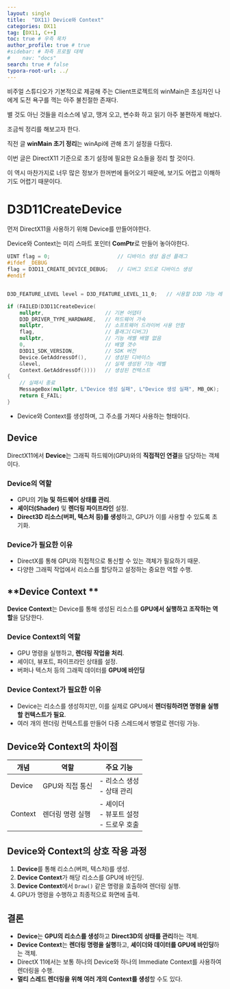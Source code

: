 ```yaml
---
layout: single
title:  "DX11) Device와 Context"
categories: DX11
tag: [DX11, C++]
toc: true # 우측 목차
author_profile: true # true
#sidebar: # 좌측 프로필 대체
#    nav: "docs"
search: true # false
typora-root-url: ../
---
```


비주얼 스튜디오가 기본적으로 제공해 주는 Client프로젝트의 winMain은 초심자인 나에게 도전 욕구를 꺽는 아주 불친절한 존재다.

별 것도 아닌 것들을 리소스에 넣고, 땡겨 오고, 변수화 하고 읽기 아주 불편하게 해놨다.

조금씩 정리를 해보고자 한다.



직전 글 **winMain 초기 정리**는 winApi에 관해 초기 설정을 다뤘다.

이번 글은 DirectX11 기준으로 초기 설정에 필요한 요소들을 정리 할 것이다.

이 역시 마찬가지로 너무 많은 정보가 한꺼번에 들어오기 때문에, 
보기도 어렵고 이해하기도 어렵기 때문이다.

# D3D11CreateDevice

먼저 DirectX11을 사용하기 위해 Device를 만들어야한다.

Device와 Context는 미리 스마트 포인터 **ComPtr**로  만들어 놓아야한다.

``` c++
UINT flag = 0;						// 디바이스 생성 옵션 플래그
#ifdef _DEBUG
flag = D3D11_CREATE_DEVICE_DEBUG;	// 디버그 모드로 디바이스 생성
#endif


D3D_FEATURE_LEVEL level = D3D_FEATURE_LEVEL_11_0;	// 시용할 D3D 기능 레벨지정

if (FAILED(D3D11CreateDevice(
    nullptr,					// 기본 어댑터
    D3D_DRIVER_TYPE_HARDWARE,	// 하드웨어 가속
    nullptr,					// 소프트웨어 드라이버 사용 안함
    flag,						// 플래그(디버그)
    nullptr,					// 기능 레벨 배열 없음
    0,							// 배열 갯수
    D3D11_SDK_VERSION,			// SDK 버전
    Device.GetAddressOf(),		// 생성된 디바이스
    &level,						// 실제 생성된 기능 레벨
    Context.GetAddressOf())))	// 생성된 컨텍스트
{
    // 실패시 종료
    MessageBox(nullptr, L"Device 생성 실패", L"Device 생성 실패", MB_OK);
    return E_FAIL;
}
```

- Device와 Context를 생성하며, 그 주소를 가져다 사용하는 형태이다.



## Device

DirectX11에서 **Device**는 그래픽 하드웨어(GPU)와의 **직접적인 연결**을 담당하는 객체이다.

### **Device의 역할**

- GPU의 **기능 및 하드웨어 상태를 관리**.
- **셰이더(Shader)** 및 **렌더링 파이프라인** 설정.
- **Direct3D 리소스(버퍼, 텍스처 등)를 생성**하고, GPU가 이를 사용할 수 있도록 초기화.

### **Device가 필요한 이유**

- DirectX를 통해 GPU와 직접적으로 통신할 수 있는 객체가 필요하기 때문.
- 다양한 그래픽 작업에서 리소스를 할당하고 설정하는 중요한 역할 수행.



## **Device Context **

**Device Context**는 Device를 통해 생성된 리소스를 **GPU에서 실행하고 조작하는 역할**을 담당한다.

### **Device Context의 역할**

- GPU 명령을 실행하고, **렌더링 작업을 처리**.
- 셰이더, 뷰포트, 파이프라인 상태를 설정.
- 버퍼나 텍스처 등의 그래픽 데이터를 **GPU에 바인딩**

### **Device Context가 필요한 이유**

- Device는 리소스를 생성하지만, 이를 실제로 GPU에서 **렌더링하려면 명령을 실행할 컨텍스트가 필요**.
- 여러 개의 렌더링 컨텍스트를 만들어 다중 스레드에서 병렬로 렌더링 가능.



## Device와 Context의 차이점

| 개념    | 역할             | 주요 기능                                      |
| ------- | ---------------- | ---------------------------------------------- |
| Device  | GPU와 직접 통신  | - 리소스 생성<br />- 상태 관리                 |
| Context | 렌더링 명령 실행 | - 셰이더<br />- 뷰포트 설정<br />- 드로우 호출 |



## **Device와 Context의 상호 작용 과정**

1. **Device**를 통해 리소스(버퍼, 텍스처)를 생성.
2. **Device Context**가 해당 리소스를 GPU에 바인딩.
3. **Device Context**에서 `Draw()` 같은 명령을 호출하여 렌더링 실행.
4. GPU가 명령을 수행하고 최종적으로 화면에 출력.



## **결론**

- **Device**는 **GPU의 리소스를 생성**하고 **Direct3D의 상태를 관리**하는 객체.
- **Device Context**는 **렌더링 명령을 실행**하고, **셰이더와 데이터를 GPU에 바인딩**하는 객체.
- DirectX 11에서는 보통 하나의 Device와 하나의 Immediate Context를 사용하여 렌더링을 수행.
- **멀티 스레드 렌더링을 위해 여러 개의 Context를 생성**할 수도 있다.

